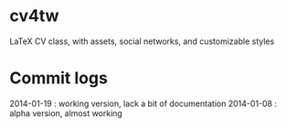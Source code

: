 cv4tw
=====

LaTeX CV class, with assets, social networks, and customizable styles

Commit logs
===========

2014-01-19 : working version, lack a bit of documentation
2014-01-08 : alpha version, almost working


